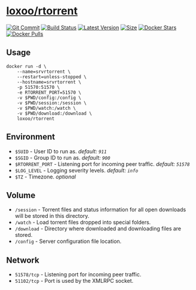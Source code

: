[hub]: https://hub.docker.com/r/loxoo/rtorrent
[git]: https://github.com/triptixx/rtorrent/tree/master
[actions]: https://github.com/triptixx/rtorrent/actions/workflows/main.yml

# [loxoo/rtorrent][hub]
[![Git Commit](https://img.shields.io/github/last-commit/triptixx/rtorrent/master)][git]
[![Build Status](https://github.com/triptixx/rtorrent/actions/workflows/main.yml/badge.svg?branch=master)][actions]
[![Latest Version](https://img.shields.io/docker/v/loxoo/rtorrent/latest)][hub]
[![Size](https://img.shields.io/docker/image-size/loxoo/rtorrent/latest)][hub]
[![Docker Stars](https://img.shields.io/docker/stars/loxoo/rtorrent.svg)][hub]
[![Docker Pulls](https://img.shields.io/docker/pulls/loxoo/rtorrent.svg)][hub]

## Usage

```shell
docker run -d \
    --name=srvrtorrent \
    --restart=unless-stopped \
    --hostname=srvrtorrent \
    -p 51570:51570 \
    -e RTORRENT_PORT=51570 \
    -v $PWD/config:/config \
    -v $PWD/session:/session \
    -v $PWD/watch:/watch \
    -v $PWD/download:/download \
    loxoo/rtorrent
```

## Environment

- `$SUID`                - User ID to run as. _default: `911`_
- `$SGID`                - Group ID to run as. _default: `900`_
- `$RTORRENT_PORT`       - Listening port for incoming peer traffic. _default: `51578`_
- `$LOG_LEVEL`           - Logging severity levels. _default: `info`_
- `$TZ`                  - Timezone. _optional_

## Volume

- `/session`             - Torrent files and status information for all open downloads will be stored in this directory.
- `/watch`               - Load torrent files dropped into special folders.
- `/download`            - Directory where downloaded and downloading files are stored.
- `/config`              - Server configuration file location.

## Network

- `51578/tcp`            - Listening port for incoming peer traffic.
- `51102/tcp`            - Port is used by the XMLRPC socket.